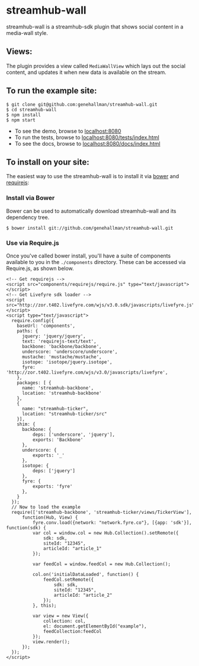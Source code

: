 # streamhub-wall

streamhub-wall is a streamhub-sdk plugin that shows social content in a media-wall style.

## Views:
The plugin provides a view called ```MediaWallView``` which lays out the social content, and updates it when new
data is available on the stream.

## To run the example site:

    $ git clone git@github.com:genehallman/streamhub-wall.git
    $ cd streamhub-wall
    $ npm install
    $ npm start

+ To see the demo, browse to [localhost:8080](http://localhost:8080)
+ To run the tests, browse to [localhost:8080/tests/index.html](http://localhost:8080/tests/index.html)
+ To see the docs, browse to [localhost:8080/docs/index.html](http://localhost:8080/docs/index.html)

## To install on your site:
The easiest way to use the streamhub-wall is to install it via [bower](http://twitter.github.com/bower/) and [requirejs](http://requirejs.org/):

### Install via Bower
Bower can be used to automatically download streamhub-wall and its dependency tree.

```
$ bower install git://github.com/genehallman/streamhub-wall.git
```

### Use via Require.js
Once you've called bower install, you'll have a suite of components available to you in the ```./components``` directory. These can be accessed via Require.js, as shown below.

    <!-- Get requirejs -->
    <script src="components/requirejs/require.js" type="text/javascript"></script>
    <!-- Get Livefyre sdk loader -->
    <script src="http://zor.t402.livefyre.com/wjs/v3.0.sdk/javascripts/livefyre.js"></script>
    <script type="text/javascript">
      require.config({
        baseUrl: 'components',
        paths: {
          jquery: 'jquery/jquery',
          text: 'requirejs-text/text',
          backbone: 'backbone/backbone',
          underscore: 'underscore/underscore',
          mustache: 'mustache/mustache',
          isotope: 'isotope/jquery.isotope',
          fyre: 'http://zor.t402.livefyre.com/wjs/v3.0/javascripts/livefyre',
        },
        packages: [ {
          name: 'streamhub-backbone',
          location: 'streamhub-backbone'
        },
        {
          name: "streamhub-ticker",
          location: "streamhub-ticker/src"
        }],
        shim: {
          backbone: {
              deps: ['underscore', 'jquery'],
              exports: 'Backbone'
          },
          underscore: {
              exports: '_'
          },
          isotope: {
              deps: ['jquery']
          },
          fyre: {
              exports: 'fyre'
          },
        }
      });
      // Now to load the example
      require(['streamhub-backbone', 'streamhub-ticker/views/TickerView'],
          function(Hub, View) {
              fyre.conv.load({network: "network.fyre.co"}, [{app: 'sdk'}], function(sdk) {
              var col = window.col = new Hub.Collection().setRemote({
                  sdk: sdk,
                  siteId: "12345",
                  articleId: "article_1"
              });
              
              var feedCol = window.feedCol = new Hub.Collection();
              
              col.on('initialDataLoaded', function() {
                  feedCol.setRemote({
                      sdk: sdk,
                      siteId: "12345",
                      articleId: "article_2"
                  });
              }, this);
              
              var view = new View({
                  collection: col,
                  el: document.getElementById("example"),
                  feedCollection:feedCol
              });
              view.render();
          });
      });
    </script>
